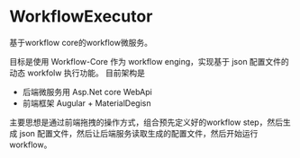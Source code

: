 # WorkflowExecutor
基于workflow core的workflow微服务。

目标是使用 Workflow-Core 作为 workflow enging，实现基于 json 配置文件的动态 workfolw 执行功能。
目前架构是
  - 后端微服务用 Asp.Net core WebApi
  - 前端框架 Augular + MaterialDegisn

主要思想是通过前端拖拽的操作方式，组合预先定义好的workflow step，然后生成 json 配置文件，然后让后端服务读取生成的配置文件，然后开始运行 workflow。
